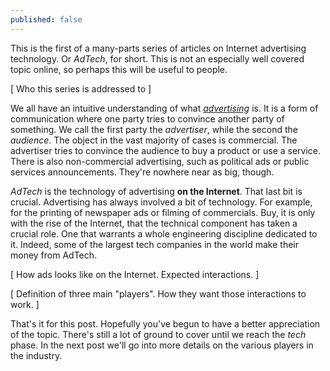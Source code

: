 ```yaml
---
published: false
---
```

This is the first of a many-parts series of articles on Internet advertising technology. Or _AdTech_, for short. This is not an especially well covered topic online, so perhaps this will be useful to people.

[ Who this series is addressed to ]

We all have an intuitive understanding of what [_advertising_](https://en.wikipedia.org/wiki/Advertising) is. It is a form of communication where one party tries to convince another party of something. We call the first party the _advertiser_, while the second the _audience_. The object in the vast majority of cases is commercial. The advertiser tries to convince the audience to buy a product or use a service. There is also non-commercial advertising, such as political ads or public services announcements. They're nowhere near as big, though.

_AdTech_ is the technology of advertising **on the Internet**. That last bit is crucial. Advertising has always involved a bit of technology. For example, for the printing of newspaper ads or filming of commercials. Buy, it is only with the rise of the Internet, that the technical component has taken a crucial role.  One that warrants a whole engineering discipline dedicated to it. Indeed, some of the largest tech companies in the world make their money from AdTech.

[ How ads looks like on the Internet. Expected interactions. ]

[ Definition of three main "players". How they want those interactions to work. ]

That's it for this post. Hopefully you've begun to have a better appreciation of the topic. There's still a lot of ground to cover until we reach the _tech_ phase. In the next post we'll go into more details on the various players in the industry.